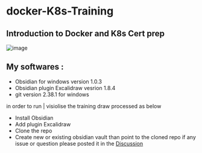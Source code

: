 # docker-K8s-Training

## Introduction to Docker and K8s Cert prep

![image](https://user-images.githubusercontent.com/119819132/206928408-1dea0fd9-6edb-40a1-b5d1-77c9a6efa999.png)

## My softwares : 

* Obsidian for windows  version 1.0.3 
* Obsidian plugin Excalidraw vesrion 1.8.4
* git version 2.38.1 for windows 

in order to run | visiolise the training draw processed as below 
- Install Obsidian
- Add plugin Excalidraw 
- Clone the repo 
- Create new or existing obsidian vault than point to the cloned repo 
if any issue or question please posted it in the [Discussion](https://github.com/openscaler-training/docker-K8s-Training/discussions)
